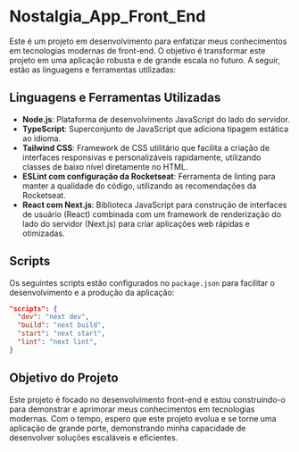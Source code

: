 # Nostalgia_App_Front_End

Este é um projeto em desenvolvimento para enfatizar meus conhecimentos em tecnologias modernas de front-end. O objetivo é transformar este projeto em uma aplicação robusta e de grande escala no futuro. A seguir, estão as linguagens e ferramentas utilizadas:

## Linguagens e Ferramentas Utilizadas

- **Node.js**: Plataforma de desenvolvimento JavaScript do lado do servidor.
- **TypeScript**: Superconjunto de JavaScript que adiciona tipagem estática ao idioma.
- **Tailwind CSS**: Framework de CSS utilitário que facilita a criação de interfaces responsivas e personalizáveis rapidamente, utilizando classes de baixo nível diretamente no HTML.
- **ESLint com configuração da Rocketseat**: Ferramenta de linting para manter a qualidade do código, utilizando as recomendações da Rocketseat.
- **React com Next.js**: Biblioteca JavaScript para construção de interfaces de usuário (React) combinada com um framework de renderização do lado do servidor (Next.js) para criar aplicações web rápidas e otimizadas.

## Scripts

Os seguintes scripts estão configurados no `package.json` para facilitar o desenvolvimento e a produção da aplicação:

```json
"scripts": {
  "dev": "next dev",
  "build": "next build",
  "start": "next start",
  "lint": "next lint",
}
```

## Objetivo do Projeto

Este projeto é focado no desenvolvimento front-end e estou construindo-o para demonstrar e aprimorar meus conhecimentos em tecnologias modernas. Com o tempo, espero que este projeto evolua e se torne uma aplicação de grande porte, demonstrando minha capacidade de desenvolver soluções escaláveis e eficientes.